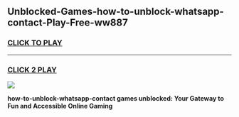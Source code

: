 
## Unblocked-Games-how-to-unblock-whatsapp-contact-Play-Free-ww887
<h3>
<a href="https://premium76.site?title=how-to-unblock-whatsapp-contact&ref=10A">CLICK TO PLAY</a></h3>
<hr>

<h3>
<a href="https://premium76.site?title=how-to-unblock-whatsapp-contact&ref=10A">CLICK 2 PLAY</a>
  
</h3>

<a href="https://premium76.site?title=how-to-unblock-whatsapp-contact&ref=10A"><img src="https://clearcache.store/games.png"></a>


**how-to-unblock-whatsapp-contact games unblocked: Your Gateway to Fun and Accessible Online Gaming**
